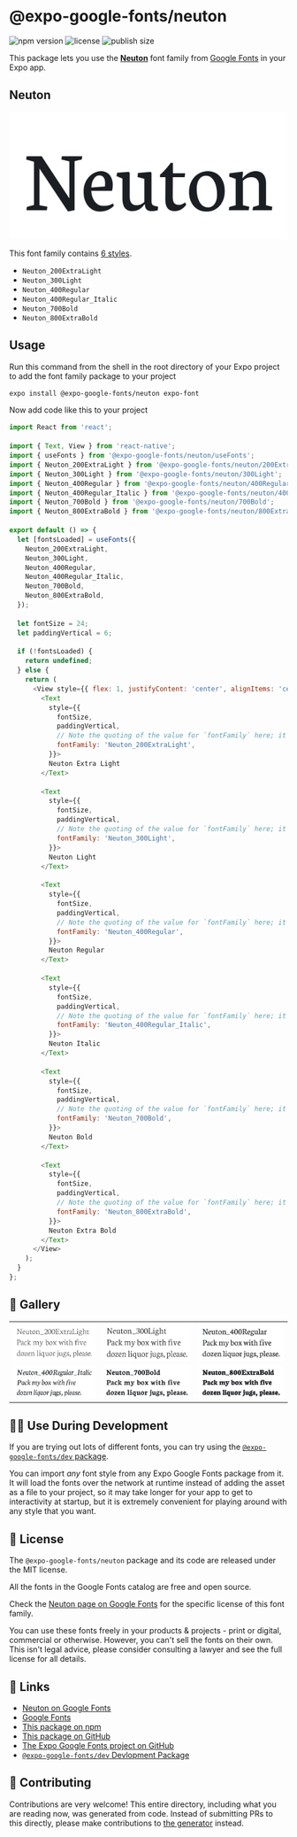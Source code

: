 # @expo-google-fonts/neuton

![npm version](https://flat.badgen.net/npm/v/@expo-google-fonts/neuton)
![license](https://flat.badgen.net/github/license/expo/google-fonts)
![publish size](https://flat.badgen.net/packagephobia/install/@expo-google-fonts/neuton)

This package lets you use the [**Neuton**](https://fonts.google.com/specimen/Neuton) font family from [Google Fonts](https://fonts.google.com/) in your Expo app.

## Neuton

![Neuton](./font-family.png)

This font family contains [6 styles](#-gallery).

- `Neuton_200ExtraLight`
- `Neuton_300Light`
- `Neuton_400Regular`
- `Neuton_400Regular_Italic`
- `Neuton_700Bold`
- `Neuton_800ExtraBold`

## Usage

Run this command from the shell in the root directory of your Expo project to add the font family package to your project
```sh
expo install @expo-google-fonts/neuton expo-font
```

Now add code like this to your project
```js
import React from 'react';

import { Text, View } from 'react-native';
import { useFonts } from '@expo-google-fonts/neuton/useFonts';
import { Neuton_200ExtraLight } from '@expo-google-fonts/neuton/200ExtraLight';
import { Neuton_300Light } from '@expo-google-fonts/neuton/300Light';
import { Neuton_400Regular } from '@expo-google-fonts/neuton/400Regular';
import { Neuton_400Regular_Italic } from '@expo-google-fonts/neuton/400Regular_Italic';
import { Neuton_700Bold } from '@expo-google-fonts/neuton/700Bold';
import { Neuton_800ExtraBold } from '@expo-google-fonts/neuton/800ExtraBold';

export default () => {
  let [fontsLoaded] = useFonts({
    Neuton_200ExtraLight,
    Neuton_300Light,
    Neuton_400Regular,
    Neuton_400Regular_Italic,
    Neuton_700Bold,
    Neuton_800ExtraBold,
  });

  let fontSize = 24;
  let paddingVertical = 6;

  if (!fontsLoaded) {
    return undefined;
  } else {
    return (
      <View style={{ flex: 1, justifyContent: 'center', alignItems: 'center' }}>
        <Text
          style={{
            fontSize,
            paddingVertical,
            // Note the quoting of the value for `fontFamily` here; it expects a string!
            fontFamily: 'Neuton_200ExtraLight',
          }}>
          Neuton Extra Light
        </Text>

        <Text
          style={{
            fontSize,
            paddingVertical,
            // Note the quoting of the value for `fontFamily` here; it expects a string!
            fontFamily: 'Neuton_300Light',
          }}>
          Neuton Light
        </Text>

        <Text
          style={{
            fontSize,
            paddingVertical,
            // Note the quoting of the value for `fontFamily` here; it expects a string!
            fontFamily: 'Neuton_400Regular',
          }}>
          Neuton Regular
        </Text>

        <Text
          style={{
            fontSize,
            paddingVertical,
            // Note the quoting of the value for `fontFamily` here; it expects a string!
            fontFamily: 'Neuton_400Regular_Italic',
          }}>
          Neuton Italic
        </Text>

        <Text
          style={{
            fontSize,
            paddingVertical,
            // Note the quoting of the value for `fontFamily` here; it expects a string!
            fontFamily: 'Neuton_700Bold',
          }}>
          Neuton Bold
        </Text>

        <Text
          style={{
            fontSize,
            paddingVertical,
            // Note the quoting of the value for `fontFamily` here; it expects a string!
            fontFamily: 'Neuton_800ExtraBold',
          }}>
          Neuton Extra Bold
        </Text>
      </View>
    );
  }
};

```

## 🔡 Gallery


||||
|-|-|-|
|![Neuton_200ExtraLight](.//200ExtraLight/Neuton_200ExtraLight.ttf.png)|![Neuton_300Light](.//300Light/Neuton_300Light.ttf.png)|![Neuton_400Regular](.//400Regular/Neuton_400Regular.ttf.png)||
|![Neuton_400Regular_Italic](.//400Regular_Italic/Neuton_400Regular_Italic.ttf.png)|![Neuton_700Bold](.//700Bold/Neuton_700Bold.ttf.png)|![Neuton_800ExtraBold](.//800ExtraBold/Neuton_800ExtraBold.ttf.png)||


## 👩‍💻 Use During Development

If you are trying out lots of different fonts, you can try using the [`@expo-google-fonts/dev` package](https://github.com/expo/google-fonts/tree/master/font-packages/dev#readme).

You can import *any* font style from any Expo Google Fonts package from it. It will load the fonts
over the network at runtime instead of adding the asset as a file to your project, so it may take longer
for your app to get to interactivity at startup, but it is extremely convenient
for playing around with any style that you want.

## 📖 License

The `@expo-google-fonts/neuton` package and its code are released under the MIT license.

All the fonts in the Google Fonts catalog are free and open source.

Check the [Neuton page on Google Fonts](https://fonts.google.com/specimen/Neuton) for the specific license of this font family.

You can use these fonts freely in your products & projects - print or digital, commercial or otherwise. However, you can't sell the fonts on their own. This isn't legal advice, please consider consulting a lawyer and see the full license for all details.

## 🔗 Links

- [Neuton on Google Fonts](https://fonts.google.com/specimen/Neuton)
- [Google Fonts](https://fonts.google.com/)
- [This package on npm](https://www.npmjs.com/package/@expo-google-fonts/neuton)
- [This package on GitHub](https://github.com/expo/google-fonts/tree/master/font-packages/neuton)
- [The Expo Google Fonts project on GitHub](https://github.com/expo/google-fonts)
- [`@expo-google-fonts/dev` Devlopment Package](https://github.com/expo/google-fonts/tree/master/font-packages/dev)

## 🤝 Contributing

Contributions are very welcome! This entire directory, including what you are reading now, was generated from code. Instead of submitting PRs to this directly, please make contributions to [the generator](https://github.com/expo/google-fonts/tree/master/packages/generator) instead.
